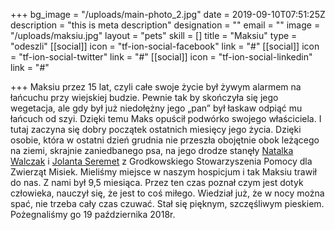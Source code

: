 +++
bg_image = "/uploads/main-photo_2.jpg"
date = 2019-09-10T07:51:25Z
description = "this is meta description"
designation = ""
email = ""
image = "/uploads/maksiu.jpg"
layout = "pets"
skill = []
title = "Maksiu"
type = "odeszli"
[[social]]
icon = "tf-ion-social-facebook"
link = "#"
[[social]]
icon = "tf-ion-social-twitter"
link = "#"
[[social]]
icon = "tf-ion-social-linkedin"
link = "#"

+++
Maksiu przez 15 lat, czyli całe swoje życie był żywym alarmem na łańcuchu przy wiejskiej budzie. Pewnie tak by skończyła się jego wegetacja, ale gdy był już niedołężny jego „pan” był łaskaw odpiąć mu łańcuch od szyi. Dzięki temu Maks opuścił podwórko swojego właściciela. I tutaj zaczyna się dobry początek ostatnich miesięcy jego życia. Dzięki osobie, która w ostatni dzień grudnia nie przeszła obojętnie obok leżącego na ziemi, skrajnie zaniedbanego psa, na jego drodze stanęły [Natalka Walczak](https://www.facebook.com/natalia.walczak.31?__cft__%5b0%5d=AZXEW702yHgwQyK9ivCewNMpTfrwskbL4DMEo0nUqkw8Y3l5aXc-pO4qmkjxXYMidWm5E3UY7B0TfeSd3_rBdYw3x1XWXBqFl5tkJowPW0PXrghAPpebVZQUtkejoo6KLUdUhuwSgxk-sHULNyur4a_aCFWCeG2ahOzd2_q1BnkPoaXk1tnSxnWUVbrQjVKgMo8&__tn__=-%5dK-R) i [Jolanta Seremet](https://www.facebook.com/Serciu23?__cft__%5b0%5d=AZXEW702yHgwQyK9ivCewNMpTfrwskbL4DMEo0nUqkw8Y3l5aXc-pO4qmkjxXYMidWm5E3UY7B0TfeSd3_rBdYw3x1XWXBqFl5tkJowPW0PXrghAPpebVZQUtkejoo6KLUdUhuwSgxk-sHULNyur4a_aCFWCeG2ahOzd2_q1BnkPoaXk1tnSxnWUVbrQjVKgMo8&__tn__=-%5dK-R) z Grodkowskiego Stowarzyszenia Pomocy dla Zwierząt Misiek. Mieliśmy miejsce w naszym hospicjum i tak Maksiu trawił do nas. Z nami był 9,5 miesiąca. Przez ten czas poznał czym jest dotyk człowieka, nauczył się, że jest to coś miłego. Wiedział już, że w nocy można spać, nie trzeba cały czas czuwać. Stał się pięknym, szczęśliwym pieskiem. Pożegnaliśmy go 19 października 2018r.